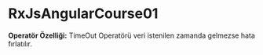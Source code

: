 # RxJsAngularCourse01

**Operatör Özelliği:** TimeOut Operatörü veri istenilen zamanda gelmezse hata fırlatılır.
